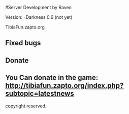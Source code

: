 #Server Development by Raven

Version:
-Darkness 0.6 (not yet)

TibiaFun.zapto.org

Fixed bugs
-

Donate
-
You Can donate in the game: http://tibiafun.zapto.org/index.php?subtopic=latestnews
-
copyright reserved.
